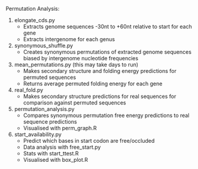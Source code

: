 Permutation Analysis:
1. elongate_cds.py
   - Extracts genome sequences -30nt to +60nt relative to start for each gene
   - Extracts intergenome for each genus
2. synonymous_shuffle.py
   - Creates synonymous permutations of extracted genome sequences biased by intergenome nucleotide frequencies
3. mean_permutations.py (this may take days to run)
   - Makes secondary structure and folding energy predictions for permuted sequences
   - Returns average permuted folding energy for each gene
4. real_fold.py
   - Makes secondary structure predictions for real sequences for comparison against permuted sequences
5. permutation_analysis.py
   - Compares synonymous permutation free energy predictions to real sequence predictions
   - Visualised with perm_graph.R
6. start_availability.py
   - Predict which bases in start codon are free/occluded
   - Data analysis with free_start.py
   - Stats with start_ttest.R
   - Visualised with box_plot.R
